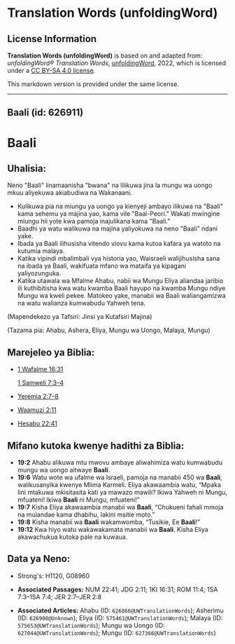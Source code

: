 # Translation Words (unfoldingWord)

## License Information

**Translation Words (unfoldingWord)** is based on and adapted from: _unfoldingWord® Translation Words_, [unfoldingWord](https://unfoldingword.org/utw), 2022, which is licensed under a [CC BY-SA 4.0 license](https://creativecommons.org/licenses/by-sa/4.0/legalcode.en).

This markdown version is provided under the same license.



--------------------------------

## Baali (id: 626911)

Baali
=====

Uhalisia:
---------

Neno "Baali" linamaanisha "bwana" na lilikuwa jina la mungu wa uongo mkuu aliyekuwa akiabudiwa na Wakanaani.

* Kulikuwa pia na miungu ya uongo ya kienyeji ambayo ilikuwa na "Baali" kama sehemu ya majina yao, kama vile "Baal\-Peori." Wakati mwingine miungu hii yote kwa pamoja inajulikana kama "Baali."
* Baadhi ya watu walikuwa na majina yaliyokuwa na neno "Baali" ndani yake.
* Ibada ya Baali ilihusisha vitendo viovu kama kutoa kafara ya watoto na kutumia malaya.
* Katika vipindi mbalimbali vya historia yao, Waisraeli walijihusisha sana na ibada ya Baali, wakifuata mfano wa mataifa ya kipagani yaliyozunguka.
* Katika utawala wa Mfalme Ahabu, nabii wa Mungu Eliya aliandaa jaribio ili kuthibitisha kwa watu kwamba Baali hayupo na kwamba Mungu ndiye Mungu wa kweli pekee. Matokeo yake, manabii wa Baali waliangamizwa na watu walianza kumwabudu Yahweh tena.

(Mapendekezo ya Tafsiri: Jinsi ya Kutafsiri Majina)

(Tazama pia: Ahabu, Ashera, Eliya, Mungu wa Uongo, Malaya, Mungu)

Marejeleo ya Biblia:
--------------------

* [1 Wafalme 16:31](https://ref.ly/1Kgs16:31)

    [1 Samweli 7:3–4](https://ref.ly/1Sam7:3-1Sam7:4)

* [Yeremia 2:7–8](https://ref.ly/Jer2:7-Jer2:8)
* [Waamuzi 2:11](https://ref.ly/Judg2:11)
* [Hesabu 22:41](https://ref.ly/Num22:41)

Mifano kutoka kwenye hadithi za Biblia:
---------------------------------------

* **19:2** Ahabu alikuwa mtu mwovu ambaye aliwahimiza watu kumwabudu mungu wa uongo aitwaye **Baali**.
* **19:6** Watu wote wa ufalme wa Israeli, pamoja na manabii 450 wa **Baali**, walikusanyika kwenye Mlima Karmeli. Eliya akawaambia watu, “Mpaka lini mtakuwa mkisitasita kati ya mawazo mawili? Ikiwa Yahweh ni Mungu, mfuateni! Ikiwa **Baali** ni Mungu, mfuateni!”
* **19:7** Kisha Eliya akawaambia manabii wa **Baali**, “Chukueni fahali mmoja na muiandae kama dhabihu, lakini msitie moto.”
* **19:8** Kisha manabii wa **Baali** wakamwomba, “Tusikie, Ee **Baali**!”
* **19:12** Kwa hiyo watu wakawakamata manabii wa **Baali**. Kisha Eliya akawachukua kutoka pale na kuwaua.

Data ya Neno:
-------------

* Strong's: H1120, G08960

* **Associated Passages:** NUM 22:41; JDG 2:11; 1KI 16:31; ROM 11:4; 1SA 7:3–1SA 7:4; JER 2:7–JER 2:8
* **Associated Articles:** Ahabu (ID: `626866@UWTranslationWords`); Asherimu (ID: `626900@Unknown`); Eliya (ID: `575461@UWTranslationWords`); Malaya (ID: `575653@UWTranslationWords`); Mungu wa Uongo (ID: `627044@UWTranslationWords`); Mungu (ID: `627366@UWTranslationWords`)

